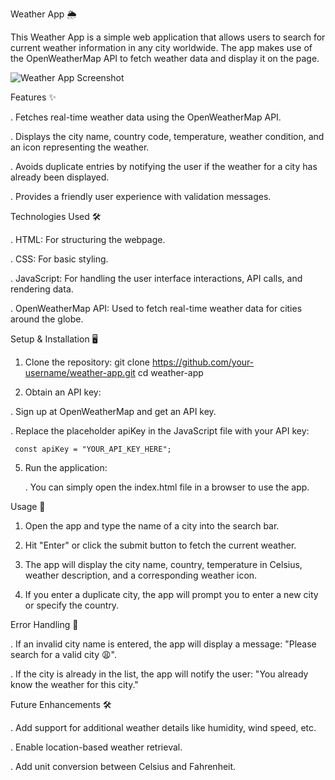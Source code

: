 Weather App 🌦️

This Weather App is a simple web application that allows users to search for current weather information in any city worldwide. The app makes use of the OpenWeatherMap API to fetch weather data and display it on the page.

![Weather App Screenshot](https://github.com/AthavullaShaik/weather-app/weather.png)

Features ✨

. Fetches real-time weather data using the OpenWeatherMap API.

. Displays the city name, country code, temperature, weather condition, and an icon representing the weather.

. Avoids duplicate entries by notifying the user if the weather for a city has already been displayed.

. Provides a friendly user experience with validation messages.

Technologies Used 🛠️

. HTML: For structuring the webpage.

. CSS: For basic styling.

. JavaScript: For handling the user interface interactions, API calls, and rendering data.

. OpenWeatherMap API: Used to fetch real-time weather data for cities around the globe.

Setup & Installation 🖥️

1. Clone the repository:
  git clone https://github.com/your-username/weather-app.git
  cd weather-app

3. Obtain an API key:

  . Sign up at OpenWeatherMap and get an API key.
  
  . Replace the placeholder apiKey in the JavaScript file with your API key:
  
     const apiKey = "YOUR_API_KEY_HERE";
     
5. Run the application:

     . You can simply open the index.html file in a browser to use the app.
   
Usage 🚀

1. Open the app and type the name of a city into the search bar.

2. Hit "Enter" or click the submit button to fetch the current weather.
 
3. The app will display the city name, country, temperature in Celsius, weather description, and a corresponding weather icon.

4.  If you enter a duplicate city, the app will prompt you to enter a new city or specify the country.
 
Error Handling 🚧

. If an invalid city name is entered, the app will display a message: "Please search for a valid city 😩".

. If the city is already in the list, the app will notify the user: "You already know the weather for this city."

Future Enhancements 🛠️

. Add support for additional weather details like humidity, wind speed, etc.

. Enable location-based weather retrieval.

. Add unit conversion between Celsius and Fahrenheit.


